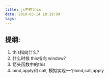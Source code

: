 ```yaml
---
title: js中的this
date: 2019-03-14 18:19:09
tags:
---
```

## 提纲: 
1. this指向什么? 
2. 什么时候 this指向 window? 
3. 箭头函数中的this
4. bind,apply和 call, 模拟实现一个bind,call,apply